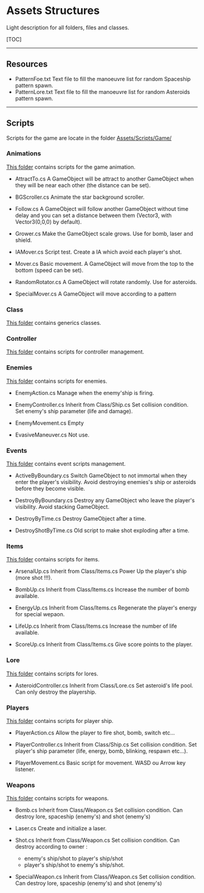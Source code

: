 # Assets Structures
Light description for all folders, files and classes.

[TOC]

- - -

## Resources
- PatternFoe.txt
	Text file to fill the manoeuvre list for random Spaceship pattern spawn.
- PatternLore.txt
	Text file to fill the manoeuvre list for random Asteroids pattern spawn.

- - -

## Scripts
Scripts for the game are locate in the folder [Assets/Scripts/Game/](https://github.com/StephaneHeav/UnitySpaceShooter/tree/master/Assets/Scripts/Game)

### Animations
[This folder](https://github.com/StephaneHeav/UnitySpaceShooter/tree/master/Assets/Scripts/Game/Animations) contains scripts for the game animation.

- AttractTo.cs
	A GameObject will be attract to another GameObject when they will be near each other (the distance can be set).

- BGScroller.cs
	Animate the star background scroller.

- Follow.cs
	A GameObject will follow another GameObject without time delay and you can set a distance between them (Vector3, with Vector3(0,0,0) by default).

- Grower.cs
	Make the GameObject scale grows. Use for bomb, laser and shield.

- IAMover.cs
	Script test. Create a IA which avoid each player's shot.

- Mover.cs
	Basic movement. A GameObject will move from the top to the bottom (speed can be set).

- RandomRotator.cs
	A GameObject will rotate randomly. Use for asteroids.

- SpecialMover.cs
	A GameObject will move according to a pattern

### Class
[This folder](https://github.com/StephaneHeav/UnitySpaceShooter/tree/master/Assets/Scripts/Game/Class) contains generics classes.

### Controller
[This folder](https://github.com/StephaneHeav/UnitySpaceShooter/tree/master/Assets/Scripts/Game/Controller) contains scripts for controller management.

### Enemies
[This folder](https://github.com/StephaneHeav/UnitySpaceShooter/tree/master/Assets/Scripts/Game/Enemies) contains scripts for enemies.

- EnemyAction.cs
	Manage when the enemy'ship is firing.

- EnemyController.cs
	Inherit from Class/Ship.cs
    Set collision condition.
    Set enemy's ship parameter (life and damage).

- EnemyMovement.cs
	Empty

- EvasiveManeuver.cs
	Not use.

### Events
[This folder](https://github.com/StephaneHeav/UnitySpaceShooter/tree/master/Assets/Scripts/Game/Events) contains event scripts management.

- ActiveByBoundary.cs
	Switch GameObject to not immortal when they enter the player's visibility.
    Avoid destroying enemies's ship or asteroids before they become visible.

- DestroyByBoundary.cs
	Destroy any GameObject who leave the player's visibility.
    Avoid stacking GameObject.

- DestroyByTime.cs
	Destroy GameObject after a time.

- DestroyShotByTime.cs
	Old script to make shot exploding after a time.

### Items
[This folder](https://github.com/StephaneHeav/UnitySpaceShooter/tree/master/Assets/Scripts/Game/Items) contains scripts for items.

- ArsenalUp.cs
	Inherit from Class/Items.cs
    Power Up the player's ship (more shot !!!).

- BombUp.cs
	Inherit from Class/Items.cs
    Increase the number of bomb available.

- EnergyUp.cs
	Inherit from Class/Items.cs
    Regenerate the player's energy for special wepaon.

- LifeUp.cs
	Inherit from Class/Items.cs
    Increase the number of life available.

- ScoreUp.cs
	Inherit from Class/Items.cs
    Give score points to the player.

### Lore
[This folder](https://github.com/StephaneHeav/UnitySpaceShooter/tree/master/Assets/Scripts/Game/Lore) contains scripts for lores.

- AsteroidController.cs
	Inherit from Class/Lore.cs
    Set asteroid's life pool.
    Can only destroy the playership.

### Players
[This folder](https://github.com/StephaneHeav/UnitySpaceShooter/tree/master/Assets/Scripts/Game/Players) contains scripts for player ship.

- PlayerAction.cs
	Allow the player to fire shot, bomb, switch etc...

- PlayerController.cs
	Inherit from Class/Ship.cs
    Set collision condition.
    Set player's ship parameter (life, energy, bomb, blinking, respawn etc...).

- PlayerMovement.cs
	Basic script for movement. WASD ou Arrow key listener.

### Weapons
[This folder](https://github.com/StephaneHeav/UnitySpaceShooter/tree/master/Assets/Scripts/Game/Weapons) contains scripts for weapons.

- Bomb.cs
	Inherit from Class/Weapon.cs
    Set collision condition.
    Can destroy lore, spaceship (enemy's) and shot (enemy's)

- Laser.cs
	Create and initialize a laser.

- Shot.cs
	Inherit from Class/Weapon.cs
    Set collision condition.
    Can destroy according to owner :
    - enemy's ship/shot to player's ship/shot
    - player's ship/shot to enemy's ship/shot.

- SpecialWeapon.cs
	Inherit from Class/Weapon.cs
    Set collision condition.
    Can destroy lore, spaceship (enemy's) and shot (enemy's)